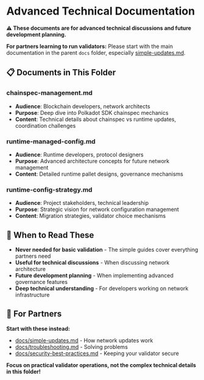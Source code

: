 # Advanced Technical Documentation

**⚠️ These documents are for advanced technical discussions and future development planning.**

**For partners learning to run validators:** Please start with the main documentation in the parent `docs` folder, especially [simple-updates.md](../simple-updates.md).

## 📋 Documents in This Folder

### **chainspec-management.md**
- **Audience**: Blockchain developers, network architects
- **Purpose**: Deep dive into Polkadot SDK chainspec mechanics
- **Content**: Technical details about chainspec vs runtime updates, coordination challenges

### **runtime-managed-config.md**
- **Audience**: Runtime developers, protocol designers  
- **Purpose**: Advanced architecture concepts for future network management
- **Content**: Detailed runtime pallet designs, governance mechanisms

### **runtime-config-strategy.md**
- **Audience**: Project stakeholders, technical leadership
- **Purpose**: Strategic vision for network configuration management
- **Content**: Migration strategies, validator choice mechanisms

## 🎯 **When to Read These**

- **Never needed for basic validation** - The simple guides cover everything partners need
- **Useful for technical discussions** - When discussing network architecture
- **Future development planning** - When implementing advanced governance features
- **Deep technical understanding** - For developers working on network infrastructure

## 🚀 **For Partners**

**Start with these instead:**
- [docs/simple-updates.md](../simple-updates.md) - How network updates work  
- [docs/troubleshooting.md](../troubleshooting.md) - Solving problems
- [docs/security-best-practices.md](../security-best-practices.md) - Keeping your validator secure

**Focus on practical validator operations, not the complex technical details in this folder!** 